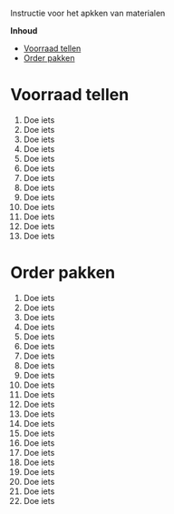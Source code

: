 Instructie voor het apkken van materialen

**Inhoud**

- [Voorraad tellen](#voorraad-tellen)
- [Order pakken](#order-pakken)


# Voorraad tellen

1. Doe iets
1. Doe iets
1. Doe iets
1. Doe iets
1. Doe iets
1. Doe iets
1. Doe iets
1. Doe iets
1. Doe iets
1. Doe iets
1. Doe iets
1. Doe iets
1. Doe iets

# Order pakken

1. Doe iets
1. Doe iets
1. Doe iets
1. Doe iets
1. Doe iets
1. Doe iets
1. Doe iets
1. Doe iets
1. Doe iets
1. Doe iets
1. Doe iets
1. Doe iets
1. Doe iets
1. Doe iets
1. Doe iets
1. Doe iets
1. Doe iets
1. Doe iets
1. Doe iets
1. Doe iets
1. Doe iets
1. Doe iets

